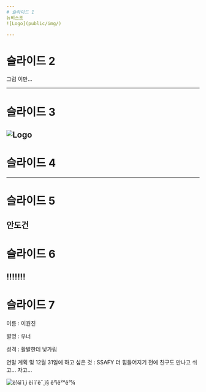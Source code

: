 ```yaml
---
# 슬라이드 1
뉴비스조 
![Logo](public/img/)

---
```

# 슬라이드 2
그럼 이만...

---
# 슬라이드 3

![Logo](ermestaekkunkwon/public/1545178773742.jpg)
---
# 슬라이드 4


---
# 슬라이드 5

안도건
---

# 슬라이드 6

!!!!!!!
---
# 슬라이드 7
이름 : 이원진

별명 : 우너

성격 : 활발한데 낯가림

연말 계획 및 12월 31일에 하고 싶은 것 : SSAFY 더 힘들어지기 전에 친구도 만나고 쉬고... 자고...



![ë¼ì´ì¸ì ëí ì´ë¯¸ì§ ê²ìê²°ê³¼](https://t1.daumcdn.net/cfile/tistory/2761AA4558A05CBE2A)



